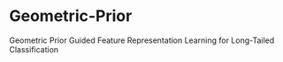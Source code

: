 # Geometric-Prior
Geometric Prior Guided Feature Representation Learning for Long-Tailed Classification
